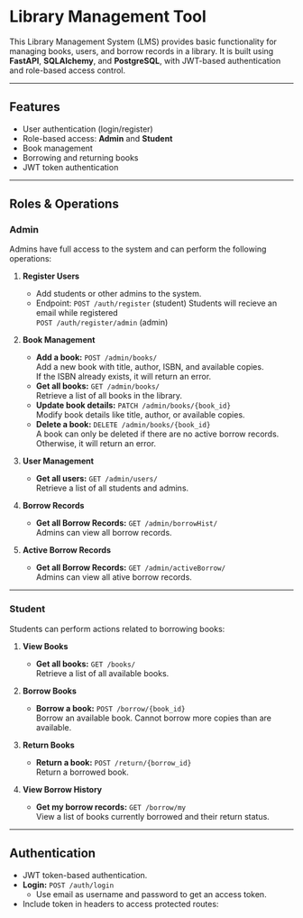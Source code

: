 # Library Management Tool

This Library Management System (LMS) provides basic functionality for managing books, users, and borrow records in a library. It is built using **FastAPI**, **SQLAlchemy**, and **PostgreSQL**, with JWT-based authentication and role-based access control.

---

## Features

- User authentication (login/register)
- Role-based access: **Admin** and **Student**
- Book management
- Borrowing and returning books
- JWT token authentication

---

## Roles & Operations

### **Admin**

Admins have full access to the system and can perform the following operations:

1. **Register Users**
   - Add students or other admins to the system.
   - Endpoint: `POST /auth/register` (student)
      Students will recieve an email while registered  
     `POST /auth/register/admin` (admin)
   
2. **Book Management**
   - **Add a book:** `POST /admin/books/`  
     Add a new book with title, author, ISBN, and available copies.  
     If the ISBN already exists, it will return an error.
   - **Get all books:** `GET /admin/books/`  
     Retrieve a list of all books in the library.
   - **Update book details:** `PATCH /admin/books/{book_id}`  
     Modify book details like title, author, or available copies.
   - **Delete a book:** `DELETE /admin/books/{book_id}`  
     A book can only be deleted if there are no active borrow records.  
     Otherwise, it will return an error.

3. **User Management**
   - **Get all users:** `GET /admin/users/`  
     Retrieve a list of all students and admins.

4. **Borrow Records**
   - **Get all Borrow Records:** `GET /admin/borrowHist/`  
     Admins can view all borrow records.

5. **Active Borrow Records**
   - **Get all Borrow Records:** `GET /admin/activeBorrow/`  
     Admins can view all ative borrow records.

---

### **Student**

Students can perform actions related to borrowing books:

1. **View Books**
   - **Get all books:** `GET /books/`  
     Retrieve a list of all available books.

2. **Borrow Books**
   - **Borrow a book:** `POST /borrow/{book_id}`  
     Borrow an available book. Cannot borrow more copies than are available.

3. **Return Books**
   - **Return a book:** `POST /return/{borrow_id}`  
     Return a borrowed book.

4. **View Borrow History**
   - **Get my borrow records:** `GET /borrow/my`  
     View a list of books currently borrowed and their return status.

---

## Authentication

- JWT token-based authentication.
- **Login:** `POST /auth/login`  
  - Use email as username and password to get an access token.
- Include token in headers to access protected routes:  
